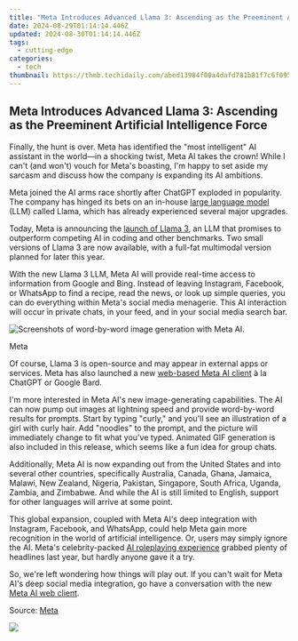 ```yaml
---
title: "Meta Introduces Advanced Llama 3: Ascending as the Preeminent Artificial Intelligence Force"
date: 2024-08-29T01:14:14.446Z
updated: 2024-08-30T01:14:14.446Z
tags:
  - cutting-edge
categories:
  - tech
thumbnail: https://thmb.techidaily.com/abed13984f00a4dafd781b81f7c6f09556b0fa71bac5479c9b32307596f6cf87.jpg
---
```


## Meta Introduces Advanced Llama 3: Ascending as the Preeminent Artificial Intelligence Force

Finally, the hunt is over. Meta has identified the "most intelligent" AI assistant in the world—in a shocking twist, Meta AI takes the crown! While I can't (and won't) vouch for Meta's boasting, I'm happy to set aside my sarcasm and discuss how the company is expanding its AI ambitions.

 Meta joined the AI arms race shortly after ChatGPT exploded in popularity. The company has hinged its bets on an in-house [large language model](https://extra-support.techidaily.com/2024-approved-picture-perfect-presentation-software-for-impeccable-photo-framing/) (LLM) called Llama, which has already experienced several major upgrades.

 Today, Meta is announcing the [launch of Llama 3](https://about.fb.com/news/2024/04/meta-ai-assistant-built-with-llama-3/), an LLM that promises to outperform competing AI in coding and other benchmarks. Two small versions of Llama 3 are now available, with a full-fat multimodal version planned for later this year.

 With the new Llama 3 LLM, Meta AI will provide real-time access to information from Google and Bing. Instead of leaving Instagram, Facebook, or WhatsApp to find a recipe, read the news, or look up simple queries, you can do everything within Meta's social media menagerie. This AI interaction will occur in private chats, in your feed, and in your social media search bar.

![Screenshots of word-by-word image generation with Meta AI.](https://static1.howtogeekimages.com/wordpress/wp-content/uploads/2024/04/31.jpg) 

Meta

 Of course, Llama 3 is open-source and may appear in external apps or services. Meta has also launched a new [web-based Meta AI client](https://www.meta.ai/) à la ChatGPT or Google Bard.

 I'm more interested in Meta AI's new image-generating capabilities. The AI can now pump out images at lightning speed and provide word-by-word results for prompts. Start by typing "curly," and you'll see an illustration of a girl with curly hair. Add "noodles" to the prompt, and the picture will immediately change to fit what you've typed. Animated GIF generation is also included in this release, which seems like a fun idea for group chats.

 Additionally, Meta AI is now expanding out from the United States and into several other countries, specifically Australia, Canada, Ghana, Jamaica, Malawi, New Zealand, Nigeria, Pakistan, Singapore, South Africa, Uganda, Zambia, and Zimbabwe. And while the AI is still limited to English, support for other languages will arrive at some point.

 This global expansion, coupled with Meta AI's deep integration with Instagram, Facebook, and WhatsApp, could help Meta gain more recognition in the world of artificial intelligence. Or, users may simply ignore the AI. Meta's celebrity-packed [AI roleplaying experience](https://screen-mirroring-recording.techidaily.com/how-to-screen-record-on-mac-for-2024/) grabbed plenty of headlines last year, but hardly anyone gave it a try.

 So, we're left wondering how things will play out. If you can't wait for Meta AI's deep social media integration, go have a conversation with the new [Meta AI web client](https://www.meta.ai/).

 Source: [Meta](https://about.fb.com/news/2024/04/meta-ai-assistant-built-with-llama-3/)

<ins class="adsbygoogle"
     style="display:block"
     data-ad-format="autorelaxed"
     data-ad-client="ca-pub-7571918770474297"
     data-ad-slot="1223367746"></ins>



<ins class="adsbygoogle"
     style="display:block"
     data-ad-client="ca-pub-7571918770474297"
     data-ad-slot="8358498916"
     data-ad-format="auto"
     data-full-width-responsive="true"></ins>



<!-- affiliate ads begin -->
<a href="https://secure.2checkout.com/order/checkout.php?PRODS=37100474&QTY=1&AFFILIATE=108875&CART=1"><img src="https://awario.com/images/pages/index/img-leads-1280@1x.avif" border="0"></a>
<!-- affiliate ads end -->